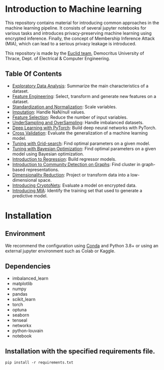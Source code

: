 # Introduction to Machine learning

This repository contains material for introducing common approaches in the machine learning pipeline. 
It consists of several jupyter notebooks for various tasks and introduces privacy-preserving machine learning
using encrypted inference. Finally, the concept of Membership Inference Attack (MIA), which can lead to
a serious privacy leakage is introduced.

This repository is made by the [Euclid team](https://euclid.ee.duth.gr/), Democritus University of Thrace, Dept. of Electrical & Computer Engineering.

## Table Of Contents
* [Exploratory Data Analysis](notebooks/01.EDA.ipynb): Summarize the main characteristics of a dataset.
* [Feature Engineering](notebooks/02.Feature_Engineering_and_sklearn_baseline.ipynb): Select, transform and generate new features on a dataset.
* [Standardization and Normalization](notebooks/03.Preprocessing_Standardization_Normalization.ipynb): Scale variables. 
* [Imputation](notebooks/04.Handling_NaN_Imputation.ipynb): Handle NaN/null values.
* [Feature Selection](notebooks/05.Feature_Selection.ipynb): Reduce the number of input variables.
* [UnderSampling and OverSampling](notebooks/06.Undersampling_Oversampling.ipynb): Handle imbalanced datasets.
* [Deep Learning with PyTorch](notebooks/07.torch_training.ipynb): Build deep neural networks with PyTorch.
* [Cross Validation](notebooks/08.cross_validation.ipynb): Evaluate the generalization of a machine learning model.
* [Tuning with Grid-search](notebooks/09.Tuning_part1_sklearn.ipynb): Find optimal parameters on a given model.
* [Tuning with Bayesian Optimization](notebooks/09.Tuning_part2_torch.ipynb): Find optimal parameters on a given model using Bayesian optimization.
* [Introduction to Regression](notebooks/10.Houses_Regression.ipynb): Build regressor models.
* [Introduction to Community Detection on Graphs](notebooks/11.Clustering_KarateClub.ipynb): Find cluster in graph-based representations.
* [Dimensionality Reduction](notebooks/12.Dimensionality_reduction.ipynb): Project or transform data into a low-dimensional space.
* [Introducing CryptoNets](notebooks/13.Encrypted_Inference.ipynb): Evaluate a model on encrypted data.
* [Introducing MIA](notebooks/14.Membership_Inference_Attack.ipynb): Identify the training set that used to generate a predictive model.

# Installation
## Environment
We recommend the configuration using [Conda](https://docs.conda.io/en/latest/miniconda.html) and Python 3.8+ 
or using an external jupyter environment such as Colab or Kaggle.

## Dependencies
* imbalanced_learn
* matplotlib
* numpy
* pandas
* scikit_learn
* torch
* optuna
* seaborn
* tenseal
* networkx
* python-louvain
* notebook

## Installation with the specified requirements file.
```
pip install -r requirements.txt
```
